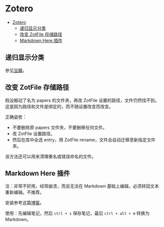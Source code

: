 # Zotero

- [Zotero](#zotero)
  - [递归显示分类](#递归显示分类)
  - [改变 ZotFile 存储路径](#改变-zotfile-存储路径)
  - [Markdown Here 插件](#markdown-here-插件)

## 递归显示分类

参见[豆瓣](https://www.douban.com/group/topic/29374494/)。

## 改变 ZotFile 存储路径

假设搬动了名为 papers 的文件夹，再改 ZotFile 设置的路径，文件仍然找不到。这是因为路径和文件是绑定的，而不随设置改变而改变。

正确姿势：

- 不要删除原 papers 文件夹，不要删移任何文件。
- 改 ZotFile 设置路径。
- 然后在库中全选 entry，用 ZotFile rename，文件会自动迁移至新指定文件夹。

该方法还可以用来清理重名或错误命名的文件。

## Markdown Here 插件

注：非常不好用，经常崩溃，而且无法在 Markdown 基础上编辑，必须转回文本重新编辑。不推荐。

安装参考这篇[博客](https://www.cnblogs.com/Jay-CFD/p/10968876.html)。

使用：先编辑笔记，然后 `ctrl + s` 保存笔记，最后 `ctrl + alt + m` 转换为 Markdown。
